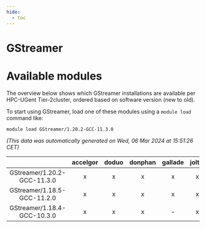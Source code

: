 ```yaml
---
hide:
  - toc
---
```


GStreamer
=========

# Available modules


The overview below shows which GStreamer installations are available per HPC-UGent Tier-2cluster, ordered based on software version (new to old).

To start using GStreamer, load one of these modules using a `module load` command like:

```shell
module load GStreamer/1.20.2-GCC-11.3.0
```

*(This data was automatically generated on Wed, 06 Mar 2024 at 15:51:26 CET)*  

| |accelgor|doduo|donphan|gallade|joltik|skitty|
| :---: | :---: | :---: | :---: | :---: | :---: | :---: |
|GStreamer/1.20.2-GCC-11.3.0|x|x|x|x|x|x|
|GStreamer/1.18.5-GCC-11.2.0|x|x|x|x|x|x|
|GStreamer/1.18.4-GCC-10.3.0|x|x|x|-|x|x|
